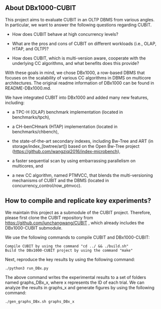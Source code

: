 
About DBx1000-CUBIT
-------------------

This project aims to evaluate CUBIT in an OLTP DBMS from various angles. In particular, we want to answer the following questions regarding CUBIT.

  - How does CUBIT behave at high concurrency levels?

  - What are the pros and cons of CUBIT on different workloads (i.e., OLAP, HTAP, and OLTP)?

  - How does CUBIT, which is multi-version aware, cooperate with the underlying CC algorithms, and what benefits does this provide?

With these goals in mind, we chose DBx1000, a row-based DBMS that focuses on the scalability of various CC algorithms in DBMS on multicore architectures. The original readme information of DBx1000 can be found in README-DBx1000.md.

We have integrated CUBIT into DBx1000 and added many new features, including:

  - a TPC-H (OLAP) benchmark implementation (located in benchmarks/tpch),

  - a CH-benCHmark (HTAP) implementation (located in benchmarks/chbench),

  - the state-of-the-art secondary indexes, including Bw-Tree and ART (in storage/index_[bwtree/art]) based on the Open Bw-Tree project (https://github.com/wangziqi2016/index-microbench),

  - a faster sequential scan by using embarrassing parallelism on multicores, and

  - a new CC algorithm, named PTMVCC, that blends the multi-versioning mechanisms of CUBIT and the DBMS (located in concurrency_control/row_ptmvcc).


How to compile and replicate key experiments?
---------------------------------------------

We maintain this project as a submodule of the CUBIT project. Therefore, please first clone the CUBIT repository from https://github.com/junchangwang/CUBIT , which already includes the DBx1000-CUBIT submodule.


We use the following commands to compile CUBIT and DBx1000-CUBIT:

```
Compile CUBIT by using the command "cd ../ && ./build.sh"
Build the DBx1000-CUBIT project by using the command "make"
```

Next, reproduce the key results by using the following command:

```
./python3 run_DBx.py
```

The above command writes the experimental results to a set of folders named graphs_DBx_x, where x represents the ID of each trial. We can analyze the results in graphs_x and generate figures by using the following command:

```
./gen_graphs_DBx.sh graphs_DBx_x
```

